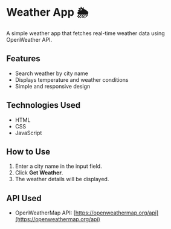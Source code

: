 # Weather App 🌦️

A simple weather app that fetches real-time weather data using OpenWeather API.

## Features
- Search weather by city name
- Displays temperature and weather conditions
- Simple and responsive design

## Technologies Used
- HTML
- CSS
- JavaScript

## How to Use
1. Enter a city name in the input field.
2. Click **Get Weather**.
3. The weather details will be displayed.

## API Used
- OpenWeatherMap API: [https://openweathermap.org/api](https://openweathermap.org/api)
